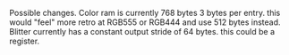 
Possible changes. 
Color ram is currently 768 bytes 3 bytes per entry. this would "feel" more retro at RGB555 or RGB444 and use 512 bytes instead.
Blitter currently has a constant output stride of 64 bytes. this could be a register. 


